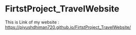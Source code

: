# FirtstProject_TravelWebsite

This is Link of my website :
https://piyushdhiman720.github.io/FirtstProject_TravelWebsite/
